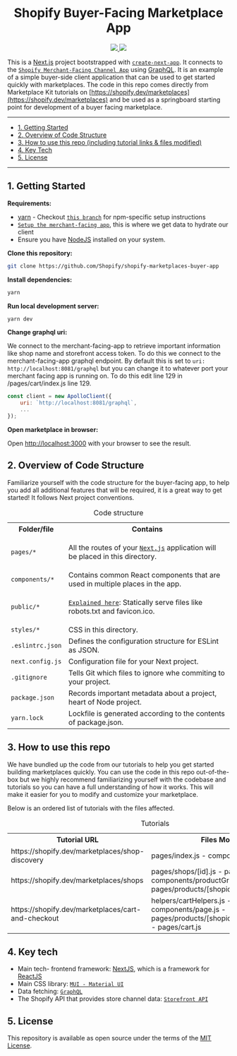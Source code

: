 <h1 align="center">Shopify Buyer-Facing Marketplace App</h1>

<p align="center">
  <a href="https://github.com/Shopify/shopify-marketplaces-buyer-app/releases">
    <img src="https://img.shields.io/github/issues/Shopify/shopify-marketplaces-buyer-app/total?style=for-the-badge&logo=Shopify">
  </a>
  <a href="https://github.com/Shopify/shopify-marketplaces-buyer-app/issues&color=brightgreen">
    <img src="https://img.shields.io/github/stars/Shopify/shopify-marketplaces-buyer-app?style=for-the-badge&logo=Shopify">
  </a>
</p>

This is a [Next.js](https://nextjs.org/) project bootstrapped with [`create-next-app`](https://github.com/vercel/next.js/tree/canary/packages/create-next-app). It connects to the [`Shopify Merchant-Facing Channel App`](https://github.com/Shopify/shopify-marketplaces-admin-app) using [GraphQL](https://graphql.org/). It is an example of a simple buyer-side client application that can be used to get started quickly with marketplaces. The code in this repo comes directly from Marketplace Kit tutorials on [https://shopify.dev/marketplaces](https://shopify.dev/marketplaces) and be used as a springboard starting point for development of a buyer facing marketplace.

---

- [1. Getting Started](#1-getting-started)
- [2. Overview of Code Structure](#2-overview-of-code-structure)
- [3. How to use this repo (including tutorial links & files modified)](#3-how-to-use-this-repo)
- [4. Key Tech](#4-key-tech)
- [5. License](#5-license)

---

## 1. Getting Started

**Requirements:**

- [yarn](https://yarnpkg.com/en/) - Checkout [`this branch`](#) for npm-specific setup instructions 
- [`Setup the merchant-facing app`](https://github.com/Shopify/shopify-marketplaces-admin-app), this is where we get data to hydrate our client
- Ensure you have [NodeJS](https://nodejs.org/en/) installed on your system.

**Clone this repository:**

```bash
git clone https://github.com/Shopify/shopify-marketplaces-buyer-app
```

**Install dependencies:**

```bash
yarn
```

**Run local development server:**
```bash
yarn dev
```

**Change graphql uri:**

We connect to the merchant-facing-app to retrieve important information like shop name and storefront access token. To do this we connect to the merchant-facing-app graphql endpoint. By default this is set to `uri: http://localhost:8081/graphql` but you can change it to whatever port your merchant facing app is running on. To do this edit line 129 in /pages/cart/index.js line 129.


```js
const client = new ApolloClient({
    uri: `http://localhost:8081/graphql`,
    ...
});
```


**Open marketplace in browser:**

Open [http://localhost:3000](http://localhost:3000) with your browser to see the result.
  


## 2. Overview of Code Structure

Familiarize yourself with the code structure for the buyer-facing app, to help you add all additional features that will be required, it is a great way to get started! It follows Next project conventions. 

<table>
  <caption>Code structure</caption>
  <tr>
    <th scope="col">Folder/file</th>
    <th scope="col">Contains</th>
  </tr>
  <tr>
    <td><code>pages/*</code></td>
    <td>

All the routes of your [`Next.js`](https://nextjs.org/docs/getting-started) application will be placed in this directory. 

</td>
</tr>
    <tr>
    <td><code>components/*</code></td>
    <td>Contains common React components that are used in multiple places in the app. </td>
  </tr>
  <tr>
    <td><code>public/*</code></td>
    <td>
    
[`Explained here`](https://nextjs.org/docs/basic-features/static-file-serving): Statically serve files like robots.txt and favicon.ico.  
    
</td>
  </tr>
  <tr>
    <td><code>styles/*</code></td>
    <td>CSS in this directory.</td>
  </tr>
  </tr>
  <tr>
    <td><code>.eslintrc.json</code></td>
    <td>Defines the configuration structure for ESLint as JSON.</td>
  </tr>
    <td><code>next.config.js</code></td>
    <td>Configuration file for your Next project.</td>
  </tr>
  <tr>
    <td><code>.gitignore</code></td>
    <td>Tells Git which files to ignore whe commiting to your project.</td>
  </tr>
  <tr>
    <td><code>package.json</code></td>
    <td>Records important metadata about a project, heart of Node project.</td>
  </tr>
  <tr>
    <td><code>yarn.lock</code></td>
    <td>Lockfile is generated according to the contents of package.json.</td>
  </tr>
</table>


## 3. How to use this repo
We have bundled up the code from our tutorials to help you get started building marketplaces quickly. You can use the code in this repo out-of-the-box but we highly recommend familiarizing yourself with the codebase and tutorials so you can have a full understanding of how it works. This will make it easier for you to modify and customize your marketplace.

Below is an ordered list of tutorials with the files affected.
<table>
  <caption>Tutorials</caption>
  <tr>
    <th scope="col">Tutorial URL</th>
    <th scope="col">Files Modified</th>
  </tr>
  <tr>
    <td>https://shopify.dev/marketplaces/shop-discovery</td>
    <td>pages/index.js - components/page.js</td>
  </tr>
  <tr>
    <td>https://shopify.dev/marketplaces/shops</td>
    <td>pages/shops/[id].js - pages/index.js - components/productGrid.js - pages/products/[shopid]/[producthandle].js</td>
  </tr>
  <tr>
    <td>https://shopify.dev/marketplaces/cart-and-checkout</td>
    <td>helpers/cartHelpers.js - components/page.js - pages/products/[shopid]/[productHandle].js - pages/cart.js
  </tr>
</table>


## 4. Key tech
- Main tech- frontend framework: [NextJS](https://nextjs.org/), which is a framework for [ReactJS](https://reactjs.org/) 
- Main CSS library: [`MUI - Material UI`](https://mui.com/)  
- Data fetching: [`GraphQL`](https://graphql.org/)
- The Shopify API that provides store channel data: [`Storefront API`](https://shopify.dev/api/storefront#top)

## 5. License

This repository is available as open source under the terms of the [MIT License](https://opensource.org/licenses/MIT).
